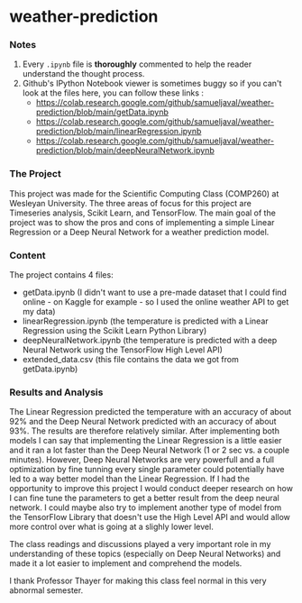 # weather-prediction

### Notes

1. Every `.ipynb` file is **thoroughly** commented to help the reader understand the thought process.
2. Github's IPython Notebook viewer is sometimes buggy so if you can't look at the files here, you can follow these links : 
    - https://colab.research.google.com/github/samueljaval/weather-prediction/blob/main/getData.ipynb
    - https://colab.research.google.com/github/samueljaval/weather-prediction/blob/main/linearRegression.ipynb
    - https://colab.research.google.com/github/samueljaval/weather-prediction/blob/main/deepNeuralNetwork.ipynb

### The Project
This project was made for the Scientific Computing Class (COMP260) at Wesleyan University. The three areas of focus for this project are Timeseries analysis, Scikit Learn, and TensorFlow. The main goal of the project was to show the pros and cons of implementing a simple Linear Regression or a Deep Neural Network for a weather prediction model. 

### Content
The project contains 4 files: 
- getData.ipynb (I didn't want to use a pre-made dataset that I could find online - on Kaggle for example - so I used the online weather API to get my data) 
- linearRegression.ipynb (the temperature is predicted with a Linear Regression using the Scikit Learn Python Library) 
- deepNeuralNetwork.ipynb (the temperature is predicted with a deep Neural Network using the TensorFlow High Level API) 
- extended_data.csv (this file contains the data we got from getData.ipynb) 

### Results and Analysis
The Linear Regression predicted the temperature with an accuracy of about 92% and the Deep Neural Network predicted with an accuracy of about 93%. The results are therefore relatively similar. After implementing both models I can say that implementing the Linear Regression is a little easier and it ran a lot faster than the Deep Neural Network (1 or 2 sec vs. a couple minutes). However, Deep Neural Networks are very powerfull and a full optimization by fine tunning every single parameter could potentially have led to a way better model than the Linear Regression. If I had the opportunity to improve this project I would conduct deeper research on how I can fine tune the parameters to get a better result from the deep neural network. I could maybe also try to implement another type of model from the TensorFlow Library that doesn't use the High Level API and would allow more control over what is going at a slighly lower level.

The class readings and discussions played a very important role in my understanding of these topics (especially on Deep Neural Networks) and made it a lot easier to implement and comprehend the models.

I thank Professor Thayer for making this class feel normal in this very abnormal semester. 
